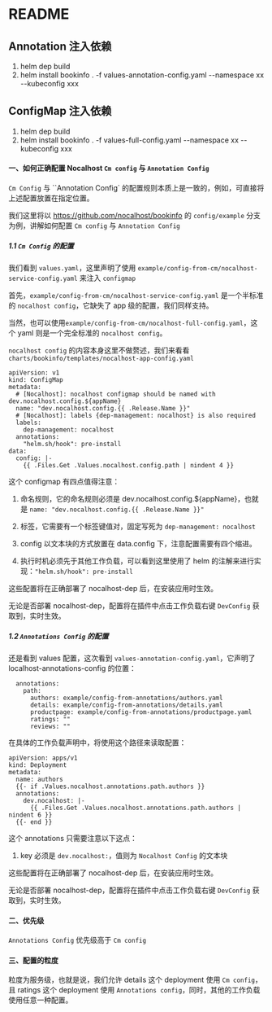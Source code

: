 # README

## Annotation 注入依赖

1. helm dep build
2. helm install bookinfo . -f values-annotation-config.yaml --namespace xx --kubeconfig xxx

## ConfigMap 注入依赖

1. helm dep build
2. helm install bookinfo . -f values-full-config.yaml --namespace xx --kubeconfig xxx

#### 一、如何正确配置 Nocalhost `Cm config` 与 `Annotation Config`

`Cm Config`  与 ``Annotation Config` 的配置规则本质上是一致的，例如，可直接将上述配置放置在指定位置。



我们这里将以 https://github.com/nocalhost/bookinfo 的 `config/example` 分支为例，讲解如何配置 `Cm config` 与 `Annotation Config`



##### 1.1 `Cm Config` 的配置

我们看到  `values.yaml`，这里声明了使用 `example/config-from-cm/nocalhost-service-config.yaml` 来注入 `configmap`



首先，`example/config-from-cm/nocalhost-service-config.yaml`  是一个半标准的 `nocalhost config`，它缺失了 app 级的配置，我们同样支持。



当然，也可以使用`example/config-from-cm/nocalhost-full-config.yaml`，这个 yaml 则是一个完全标准的 `nocalhost config`。



`nocalhost config` 的内容本身这里不做赘述，我们来看看`charts/bookinfo/templates/nocalhost-app-config.yaml`

```
apiVersion: v1
kind: ConfigMap
metadata:
  # [Nocalhost]: nocalhost configmap should be named with dev.nocalhost.config.${appName}
  name: "dev.nocalhost.config.{{ .Release.Name }}"
  # [Nocalhost]: labels {dep-management: nocalhost} is also required
  labels:
    dep-management: nocalhost
  annotations:
    "helm.sh/hook": pre-install
data:
  config: |-
    {{ .Files.Get .Values.nocalhost.config.path | nindent 4 }}
```



这个 configmap 有四点值得注意：



1. 命名规则，它的命名规则必须是 dev.nocalhost.config.${appName}，也就是 `name: "dev.nocalhost.config.{{ .Release.Name }}"`

2. 标签，它需要有一个标签键值对，固定写死为 `dep-management: nocalhost`
3. config 以文本块的方式放置在 data.config 下，注意配置需要有四个缩进。
4. 执行时机必须先于其他工作负载，可以看到这里使用了 helm 的注解来进行实现：`"helm.sh/hook": pre-install`



这些配置将在正确部署了 nocalhost-dep 后，在安装应用时生效。

无论是否部署 nocalhost-dep，配置将在插件中点击工作负载右键 `DevConfig` 获取到，实时生效。



##### 1.2 `Annotations Config` 的配置

还是看到 values 配置，这次看到 `values-annotation-config.yaml`，它声明了 localhost-annotations-config 的位置：

```
  annotations:
    path:
      authors: example/config-from-annotations/authors.yaml
      details: example/config-from-annotations/details.yaml
      productpage: example/config-from-annotations/productpage.yaml
      ratings: ""
      reviews: ""
```



在具体的工作负载声明中，将使用这个路径来读取配置：

```
apiVersion: apps/v1
kind: Deployment
metadata:
  name: authors
  {{- if .Values.nocalhost.annotations.path.authors }}
  annotations:
    dev.nocalhost: |-
      {{ .Files.Get .Values.nocalhost.annotations.path.authors | nindent 6 }}
  {{- end }}
```



这个 annotations 只需要注意以下这点：

1. key 必须是 `dev.nocalhost:`，值则为 `Nocalhost Config` 的文本块



这些配置将在正确部署了 nocalhost-dep 后，在安装应用时生效。

无论是否部署 nocalhost-dep，配置将在插件中点击工作负载右键 `DevConfig` 获取到，实时生效。



#### 二、优先级

`Annotations Config` 优先级高于 `Cm config`



#### 三、配置的粒度

粒度为服务级，也就是说，我们允许 details 这个 deployment 使用 `Cm config`，且 ratings 这个 deployment 使用 `Annotations config`，同时，其他的工作负载使用任意一种配置。

